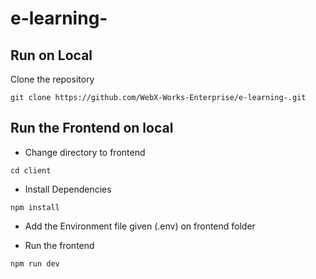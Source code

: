 # e-learning-

## Run on Local
Clone the repository
```
git clone https://github.com/WebX-Works-Enterprise/e-learning-.git
```

## Run the Frontend on local
* Change directory to frontend
```
cd client 
```
* Install Dependencies
```
npm install
```

* Add the Environment file given (.env) on frontend folder

* Run the frontend
```
npm run dev
```
